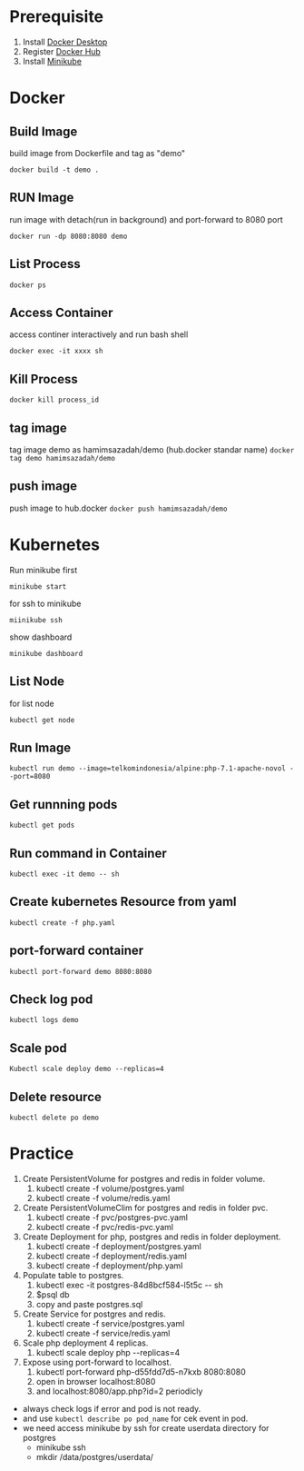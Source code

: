 # Prerequisite 
1. Install [Docker Desktop](https://www.docker.com/get-started)
2. Register [Docker Hub](https://hub.docker.com/signup)
3. Install [Minikube](https://minikube.sigs.k8s.io/docs/start/)
 


# Docker
## Build Image
build image from Dockerfile and tag as "demo"

```docker build -t demo .```

## RUN Image
run image with detach(run in background) and port-forward to 8080 port

```docker run -dp 8080:8080 demo```

## List Process
```docker ps```

## Access Container
access continer interactively and run bash shell

```docker exec -it xxxx sh```

## Kill Process
```docker kill process_id```

## tag image
tag image demo as hamimsazadah/demo (hub.docker standar name)
```docker tag demo hamimsazadah/demo```
## push image
push image to hub.docker
```docker push hamimsazadah/demo```

# Kubernetes
Run minikube first 

```minikube start```

for ssh to minikube 

```miinikube ssh```

show dashboard 

```minikube dashboard``` 


## List Node
for list node

```kubectl get node```

## Run Image
```kubectl run demo --image=telkomindonesia/alpine:php-7.1-apache-novol --port=8080```

## Get runnning pods
```kubectl get pods```

## Run command in Container
```kubectl exec -it demo -- sh```

## Create kubernetes Resource from yaml
```kubectl create -f php.yaml```

## port-forward container
```kubectl port-forward demo 8080:8080```

## Check log pod
```kubectl logs demo```

## Scale pod
```Kubectl scale deploy demo --replicas=4```

## Delete resource
```kubectl delete po demo```

# Practice
1. Create PersistentVolume for postgres and redis in folder volume.
   1. kubectl create -f volume/postgres.yaml
   2. kubectl create -f volume/redis.yaml
2. Create PersistentVolumeClim for postgres and redis in folder pvc.
   1. kubectl create -f pvc/postgres-pvc.yaml
   2. kubectl create -f pvc/redis-pvc.yaml
3. Create Deployment for php, postgres and redis in folder deployment.
   1. kubectl create -f deployment/postgres.yaml
   2. kubectl create -f deployment/redis.yaml
   3. kubectl create -f deployment/php.yaml
4. Populate table to postgres.
   1. kubectl exec -it postgres-84d8bcf584-l5t5c -- sh
   2. $psql db
   3. copy and paste postgres.sql
5. Create Service for postgres and redis.
   1. kubectl create -f service/postgres.yaml
   2. kubectl create -f service/redis.yaml
6. Scale php deployment 4 replicas.
   1. kubectl scale deploy php --replicas=4
7. Expose using port-forward to localhost.
   1. kubectl port-forward php-d55fdd7d5-n7kxb 8080:8080
   2. open in browser localhost:8080
   3. and localhost:8080/app.php?id=2 periodicly

* always check logs if error and pod is not ready.
* and use ```kubectl describe po pod_name``` for cek event in pod.
* we need access minikube by ssh for create userdata directory for postgres
  * minikube ssh
  * mkdir /data/postgres/userdata/